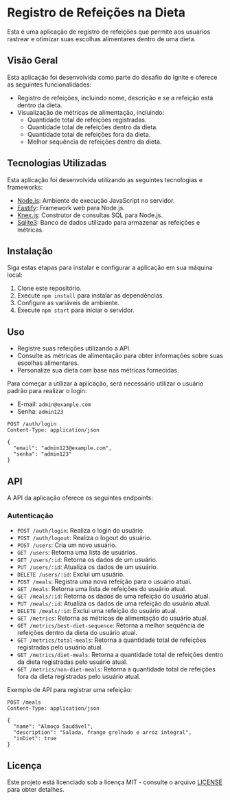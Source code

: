 # Registro de Refeições na Dieta

Esta é uma aplicação de registro de refeições que permite aos usuários rastrear e otimizar suas escolhas alimentares dentro de uma dieta.

## Visão Geral

Esta aplicação foi desenvolvida como parte do desafio do Ignite e oferece as seguintes funcionalidades:

- Registro de refeições, incluindo nome, descrição e se a refeição está dentro da dieta.
- Visualização de métricas de alimentação, incluindo:
  - Quantidade total de refeições registradas.
  - Quantidade total de refeições dentro da dieta.
  - Quantidade total de refeições fora da dieta.
  - Melhor sequência de refeições dentro da dieta.

## Tecnologias Utilizadas

Esta aplicação foi desenvolvida utilizando as seguintes tecnologias e frameworks:

- [Node.js](https://nodejs.org/): Ambiente de execução JavaScript no servidor.
- [Fastify](https://www.fastify.io/): Framework web para Node.js.
- [Knex.js](http://knexjs.org/): Construtor de consultas SQL para Node.js.
- [Sqlite3](https://www.sqlite.org/index.html): Banco de dados utilizado para armazenar as refeições e métricas.

## Instalação

Siga estas etapas para instalar e configurar a aplicação em sua máquina local:

1. Clone este repositório.
2. Execute `npm install` para instalar as dependências.
3. Configure as variáveis de ambiente.
4. Execute `npm start` para iniciar o servidor.

## Uso

- Registre suas refeições utilizando a API.
- Consulte as métricas de alimentação para obter informações sobre suas escolhas alimentares.
- Personalize sua dieta com base nas métricas fornecidas.

Para começar a utilizar a aplicação, será necessário utilizar o usuário padrão para realizar o login:

- E-mail: `admin@example.com`
- Senha: `admin123`

```http
POST /auth/login
Content-Type: application/json

{
  "email": "admin123@example.com",
  "senha": "admin123"
}
```

## API

A API da aplicação oferece os seguintes endpoints:

### Autenticação

- `POST /auth/login`: Realiza o login do usuário.
- `POST /auth/logout`: Realiza o logout do usuário.
- `POST /users`: Cria um novo usuário.
- `GET /users`: Retorna uma lista de usuários.
- `GET /users/:id`: Retorna os dados de um usuário.
- `PUT /users/:id`: Atualiza os dados de um usuário.
- `DELETE /users/:id`: Exclui um usuário.
- `POST /meals`: Registra uma nova refeição para o usuário atual.
- `GET /meals`: Retorna uma lista de refeições do usuário atual.
- `GET /meals/:id`: Retorna os dados de uma refeição do usuário atual.
- `PUT /meals/:id`: Atualiza os dados de uma refeição do usuário atual.
- `DELETE /meals/:id`: Exclui uma refeição do usuário atual.
- `GET /metrics`: Retorna as métricas de alimentação do usuário atual.
- `GET /metrics/best-diet-sequence`: Retorna a melhor sequência de refeições dentro da dieta do usuário atual.
- `GET /metrics/total-meals`: Retorna a quantidade total de refeições registradas pelo usuário atual.
- `GET /metrics/diet-meals`: Retorna a quantidade total de refeições dentro da dieta registradas pelo usuário atual.
- `GET /metrics/non-diet-meals`: Retorna a quantidade total de refeições fora da dieta registradas pelo usuário atual.

Exemplo de API para registrar uma refeição:

```http
POST /meals
Content-Type: application/json

{
  "name": "Almoço Saudável",
  "description": "Salada, frango grelhado e arroz integral",
  "inDiet": true
}
```

## Licença

Este projeto está licenciado sob a licença MIT - consulte o arquivo [LICENSE](LICENSE) para obter detalhes.
